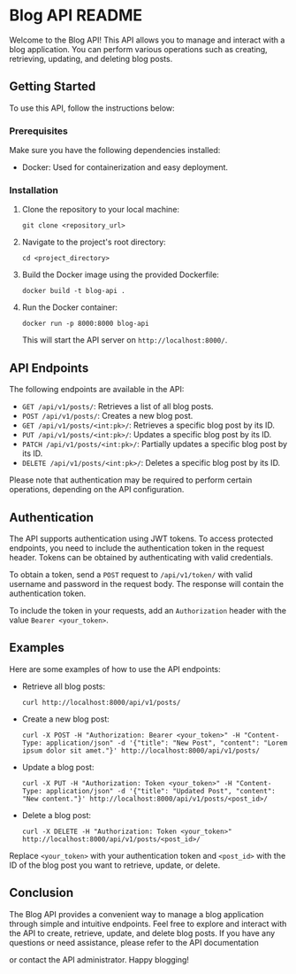 # Blog API README

Welcome to the Blog API! This API allows you to manage and interact with a blog application. You can perform various operations such as creating, retrieving, updating, and deleting blog posts.

## Getting Started

To use this API, follow the instructions below:

### Prerequisites

Make sure you have the following dependencies installed:

- Docker: Used for containerization and easy deployment.

### Installation

1. Clone the repository to your local machine:

   ```shell
   git clone <repository_url>
   ```

2. Navigate to the project's root directory:

   ```shell
   cd <project_directory>
   ```

3. Build the Docker image using the provided Dockerfile:

   ```shell
   docker build -t blog-api .
   ```

4. Run the Docker container:

   ```shell
   docker run -p 8000:8000 blog-api
   ```

   This will start the API server on `http://localhost:8000/`.

## API Endpoints

The following endpoints are available in the API:

- `GET /api/v1/posts/`: Retrieves a list of all blog posts.
- `POST /api/v1/posts/`: Creates a new blog post.
- `GET /api/v1/posts/<int:pk>/`: Retrieves a specific blog post by its ID.
- `PUT /api/v1/posts/<int:pk>/`: Updates a specific blog post by its ID.
- `PATCH /api/v1/posts/<int:pk>/`: Partially updates a specific blog post by its ID.
- `DELETE /api/v1/posts/<int:pk>/`: Deletes a specific blog post by its ID.

Please note that authentication may be required to perform certain operations, depending on the API configuration.

## Authentication

The API supports authentication using JWT tokens. To access protected endpoints, you need to include the authentication token in the request header. Tokens can be obtained by authenticating with valid credentials.

To obtain a token, send a `POST` request to `/api/v1/token/` with valid username and password in the request body. The response will contain the authentication token.

To include the token in your requests, add an `Authorization` header with the value `Bearer <your_token>`.

## Examples

Here are some examples of how to use the API endpoints:

- Retrieve all blog posts:

  ```shell
  curl http://localhost:8000/api/v1/posts/
  ```

- Create a new blog post:

  ```shell
  curl -X POST -H "Authorization: Bearer <your_token>" -H "Content-Type: application/json" -d '{"title": "New Post", "content": "Lorem ipsum dolor sit amet."}' http://localhost:8000/api/v1/posts/
  ```

- Update a blog post:

  ```shell
  curl -X PUT -H "Authorization: Token <your_token>" -H "Content-Type: application/json" -d '{"title": "Updated Post", "content": "New content."}' http://localhost:8000/api/v1/posts/<post_id>/
  ```

- Delete a blog post:

  ```shell
  curl -X DELETE -H "Authorization: Token <your_token>" http://localhost:8000/api/v1/posts/<post_id>/
  ```

Replace `<your_token>` with your authentication token and `<post_id>` with the ID of the blog post you want to retrieve, update, or delete.

## Conclusion

The Blog API provides a convenient way to manage a blog application through simple and intuitive endpoints. Feel free to explore and interact with the API to create, retrieve, update, and delete blog posts. If you have any questions or need assistance, please refer to the API documentation

 or contact the API administrator. Happy blogging!
